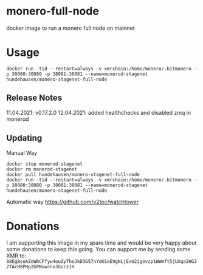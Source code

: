 # monero-full-node

docker image to run a monero full node on mainnet

# Usage

`docker run -tid --restart=always -v xmrchain:/home/monero/.bitmonero -p 38080:38080 -p 38081:38081 --name=monerod-stagenet hundehausen/monero-stagenet-full-node`

## Release Notes
11.04.2021: v0.17.2.0
12.04.2021: added healthchecks and disabled zmq in monerod

## Updating
Manual Way
```
docker stop monerod-stagenet
docker rm monerod-stagenet
docker pull hundehausen/monero-stagenet-full-node
docker run -tid --restart=always -v xmrchain:/home/monero/.bitmonero -p 38080:38080 -p 38081:38081 --name=monerod-stagenet hundehausen/monero-stagenet-full-node
```

Automatic way
https://github.com/v2tec/watchtower

# Donations

I am supporting this image in my spare time and would be very happy about some donations to keep this going. You can support me by sending some XMR to: `88EgBsoAZeWRCFfyw4ouZyTheJkD3G57nYoKSaE9gNLjExU2igevzp1WWmft5jUXqa2HG3ZTAcH8PHp2GPWuwcnoJGccziH`
